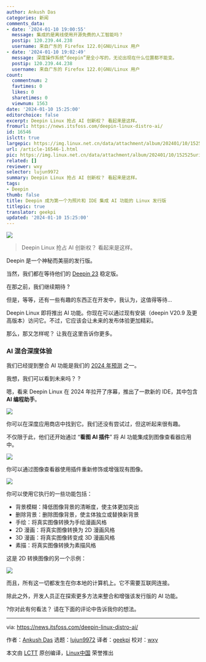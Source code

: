 ```yaml
---
author: Ankush Das
categories: 新闻
comments_data:
- date: '2024-01-10 19:00:55'
  message: 集成的是离线使用开源免费的人工智能吗？
  postip: 120.239.44.238
  username: 来自广东的 Firefox 122.0|GNU/Linux 用户
- date: '2024-01-10 19:02:49'
  message: 深度操作系统“deepin”是全小写的，无论出现在什么位置都不能变。
  postip: 120.239.44.238
  username: 来自广东的 Firefox 122.0|GNU/Linux 用户
count:
  commentnum: 2
  favtimes: 0
  likes: 0
  sharetimes: 0
  viewnum: 1563
date: '2024-01-10 15:25:00'
editorchoice: false
excerpt: Deepin Linux 抢占 AI 创新权？ 看起来是这样。
fromurl: https://news.itsfoss.com/deepin-linux-distro-ai/
id: 16546
islctt: true
largepic: https://img.linux.net.cn/data/attachment/album/202401/10/152525uri8jabrraf8iyni.jpg
url: /article-16546-1.html
pic: https://img.linux.net.cn/data/attachment/album/202401/10/152525uri8jabrraf8iyni.jpg.thumb.jpg
related: []
reviewer: wxy
selector: lujun9972
summary: Deepin Linux 抢占 AI 创新权？ 看起来是这样。
tags:
- Deepin
thumb: false
title: Deepin 成为第一个为照片和 IDE 集成 AI 功能的 Linux 发行版
titlepic: true
translator: geekpi
updated: '2024-01-10 15:25:00'
---
```


![](/data/attachment/album/202401/10/152525uri8jabrraf8iyni.jpg)



> 
> Deepin Linux 抢占 AI 创新权？ 看起来是这样。
> 
> 
> 


Deepin 是一个神秘而美丽的发行版。


当然，我们都在等待他们的 [Deepin 23](https://news.itsfoss.com/deepin-23/) 稳定版。


在那之前，我们继续期待 ?


但是，等等，还有一些有趣的东西正在开发中，我认为，这值得等待...


Deepin Linux 即将推出 AI 功能。你现在可以通过现有安装（deepin V20.9 及更高版本）访问它。不过，它应该会让未来的发布体验更加精彩。


那么，那又怎样呢？ 让我在这里告诉你更多。


### AI 混合深度体验


我们已经提到整合 AI 功能是我们的 [2024 年预测](https://news.itsfoss.com/predictions-linux-open-source-2024/) 之一。


我想，我们可以看到未来吗？ ?


嗯，看来 Deepin Linux 在 2024 年拉开了序幕，推出了一款新的 IDE，其中包含 **AI 编程助手**。


![](/data/attachment/album/202401/10/152640jjhnz8h8mx8m45p3.jpg)


你可以在深度应用商店中找到它。我们还没有尝试过，但这听起来很有趣。


不仅限于此，他们还开始通过 “**看图 AI 插件**” 将 AI 功能集成到图像查看器应用中。


![](/data/attachment/album/202401/10/152555gw9qn0q999b0f9bn.jpg)


你可以通过图像查看器使用插件重新修饰或增强现有图像。


![](/data/attachment/album/202401/10/152556gvz26vkeqvxw99h6.jpg)


你可以使用它执行的一些功能包括：


* 背景模糊：降低图像背景的清晰度，使主体更加突出
* 删除背景：删除图像背景，使主体独立或替换新背景
* 手绘：将真实图像转换为手绘漫画风格
* 2D 漫画：将真实图像转换为 2D 漫画风格
* 3D 漫画：将真实图像转变成 3D 漫画风格
* 素描：将真实图像转换为素描风格


这是 2D 转换图像的另一个示例：


![](/data/attachment/album/202401/10/152556mqz0jqv06j0nn0w0.jpg)


而且，所有这一切都发生在你本地的计算机上。它不需要互联网连接。


除此之外，开发人员正在探索更多方法来整合和增强该发行版的 AI 功能。


?你对此有何看法？ 请在下面的评论中告诉我你的想法。




---


via: <https://news.itsfoss.com/deepin-linux-distro-ai/>


作者：[Ankush Das](https://news.itsfoss.com/author/ankush/) 选题：[lujun9972](https://github.com/lujun9972) 译者：[geekpi](https://github.com/geekpi) 校对：[wxy](https://github.com/wxy)


本文由 [LCTT](https://github.com/LCTT/TranslateProject) 原创编译，[Linux中国](https://linux.cn/) 荣誉推出